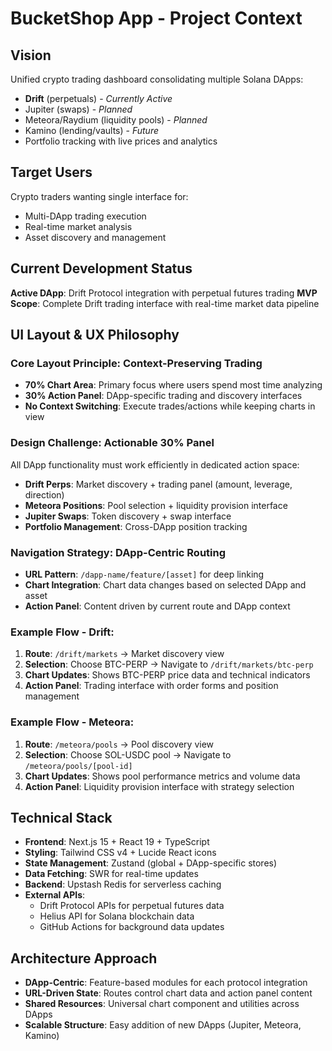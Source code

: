 # BucketShop App - Project Context

## Vision
Unified crypto trading dashboard consolidating multiple Solana DApps:
- **Drift** (perpetuals) - *Currently Active*
- Jupiter (swaps) - *Planned*
- Meteora/Raydium (liquidity pools) - *Planned*
- Kamino (lending/vaults) - *Future*
- Portfolio tracking with live prices and analytics

## Target Users
Crypto traders wanting single interface for:
- Multi-DApp trading execution
- Real-time market analysis
- Asset discovery and management

## Current Development Status
**Active DApp**: Drift Protocol integration with perpetual futures trading
**MVP Scope**: Complete Drift trading interface with real-time market data pipeline

## UI Layout & UX Philosophy

### **Core Layout Principle: Context-Preserving Trading**
- **70% Chart Area**: Primary focus where users spend most time analyzing
- **30% Action Panel**: DApp-specific trading and discovery interfaces
- **No Context Switching**: Execute trades/actions while keeping charts in view

### **Design Challenge: Actionable 30% Panel**
All DApp functionality must work efficiently in dedicated action space:
- **Drift Perps**: Market discovery + trading panel (amount, leverage, direction)
- **Meteora Positions**: Pool selection + liquidity provision interface  
- **Jupiter Swaps**: Token discovery + swap interface
- **Portfolio Management**: Cross-DApp position tracking

### **Navigation Strategy: DApp-Centric Routing**
- **URL Pattern**: `/dapp-name/feature/[asset]` for deep linking
- **Chart Integration**: Chart data changes based on selected DApp and asset
- **Action Panel**: Content driven by current route and DApp context

### **Example Flow - Drift:**
1. **Route**: `/drift/markets` → Market discovery view
2. **Selection**: Choose BTC-PERP → Navigate to `/drift/markets/btc-perp`
3. **Chart Updates**: Shows BTC-PERP price data and technical indicators
4. **Action Panel**: Trading interface with order forms and position management

### **Example Flow - Meteora:**
1. **Route**: `/meteora/pools` → Pool discovery view
2. **Selection**: Choose SOL-USDC pool → Navigate to `/meteora/pools/[pool-id]`
3. **Chart Updates**: Shows pool performance metrics and volume data
4. **Action Panel**: Liquidity provision interface with strategy selection

## Technical Stack
- **Frontend**: Next.js 15 + React 19 + TypeScript
- **Styling**: Tailwind CSS v4 + Lucide React icons
- **State Management**: Zustand (global + DApp-specific stores)
- **Data Fetching**: SWR for real-time updates
- **Backend**: Upstash Redis for serverless caching
- **External APIs**: 
  - Drift Protocol APIs for perpetual futures data
  - Helius API for Solana blockchain data
  - GitHub Actions for background data updates

## Architecture Approach
- **DApp-Centric**: Feature-based modules for each protocol integration
- **URL-Driven State**: Routes control chart data and action panel content
- **Shared Resources**: Universal chart component and utilities across DApps
- **Scalable Structure**: Easy addition of new DApps (Jupiter, Meteora, Kamino)